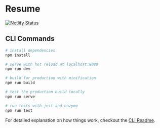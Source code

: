 # Resume
[![Netlify Status](https://api.netlify.com/api/v1/badges/2c43e87d-cb81-4dfd-b222-621b42ce2550/deploy-status)](https://app.netlify.com/sites/mwskwong/deploys)

## CLI Commands

``` bash
# install dependencies
npm install

# serve with hot reload at localhost:8080
npm run dev

# build for production with minification
npm run build

# test the production build locally
npm run serve

# run tests with jest and enzyme
npm run test
```

For detailed explanation on how things work, checkout the [CLI Readme](https://github.com/developit/preact-cli/blob/master/README.md).
